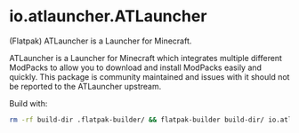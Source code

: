 # io.atlauncher.ATLauncher
(Flatpak) ATLauncher is a Launcher for Minecraft.

ATLauncher is a Launcher for Minecraft which integrates multiple different ModPacks to allow you to download and install ModPacks easily and quickly. This package is community maintained and issues with it should not be reported to the ATLauncher upstream.

Build with:
```sh
rm -rf build-dir .flatpak-builder/ && flatpak-builder build-dir/ io.atlauncher.ATLauncher.yml --install --user
```
